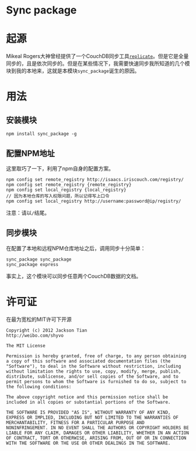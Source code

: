 Sync package
===
# 起源
Mikeal Rogers大神曾经提供了一个CouchDB同步工具[`replicate`](http://github.com/mikeal/replicate)。但是它是全量同步的，且是依次同步的。但是在某些情况下，我需要快速同步我所知道的几个模块到我的本地来，这就是本模块`sync_package`诞生的原因。

# 用法
## 安装模块
```
npm install sync_package -g
```
## 配置NPM地址
这里取巧了一下，利用了npm自身的配置方案。

```
npm config set remote_registry http://isaacs.iriscouch.com/registry/
npm config set remote_registry {remote_registry}
npm config set local_registry {local_registry}
// 因为本地仓库的写入权限问题，所以记得写上口令
npm config set local_registry http://username:password@ip/registry/
```
注意：请以`/`结尾。

## 同步模块
在配置了本地和远程NPM仓库地址之后，调用同步十分简单：

```
sync_package sync_package
sync_package express
```

事实上，这个模块可以同步任意两个CouchDB数据的文档。

# 许可证
在最为宽松的MIT许可下开源

```
Copyright (c) 2012 Jackson Tian
http://weibo.com/shyvo

The MIT License

Permission is hereby granted, free of charge, to any person obtaining
a copy of this software and associated documentation files (the
"Software"), to deal in the Software without restriction, including
without limitation the rights to use, copy, modify, merge, publish,
distribute, sublicense, and/or sell copies of the Software, and to
permit persons to whom the Software is furnished to do so, subject to
the following conditions:

The above copyright notice and this permission notice shall be
included in all copies or substantial portions of the Software.

THE SOFTWARE IS PROVIDED "AS IS", WITHOUT WARRANTY OF ANY KIND,
EXPRESS OR IMPLIED, INCLUDING BUT NOT LIMITED TO THE WARRANTIES OF
MERCHANTABILITY, FITNESS FOR A PARTICULAR PURPOSE AND
NONINFRINGEMENT. IN NO EVENT SHALL THE AUTHORS OR COPYRIGHT HOLDERS BE
LIABLE FOR ANY CLAIM, DAMAGES OR OTHER LIABILITY, WHETHER IN AN ACTION
OF CONTRACT, TORT OR OTHERWISE, ARISING FROM, OUT OF OR IN CONNECTION
WITH THE SOFTWARE OR THE USE OR OTHER DEALINGS IN THE SOFTWARE.
```